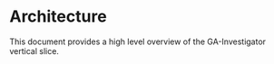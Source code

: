 # Architecture

This document provides a high level overview of the GA-Investigator vertical slice.
